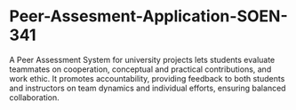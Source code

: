 # Peer-Assesment-Application-SOEN-341
A Peer Assessment System for university projects lets students evaluate teammates on cooperation, conceptual and practical contributions, and work ethic. It promotes accountability, providing feedback to both students and instructors on team dynamics and individual efforts, ensuring balanced collaboration.
